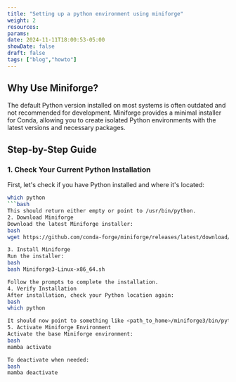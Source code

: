 ```yaml
---
title: "Setting up a python environment using miniforge"
weight: 2
resources:
params:
date: 2024-11-11T18:00:53-05:00
showDate: false
draft: false
tags: ["blog","howto"]
---
```

## Why Use Miniforge?

The default Python version installed on most systems is often outdated and not recommended for development. Miniforge provides a minimal installer for Conda, allowing you to create isolated Python environments with the latest versions and necessary packages.

## Step-by-Step Guide

### 1. Check Your Current Python Installation

First, let's check if you have Python installed and where it's located:

```bash
which python
```bash
This should return either empty or point to /usr/bin/python.
2. Download Miniforge
Download the latest Miniforge installer:
bash
wget https://github.com/conda-forge/miniforge/releases/latest/download/Miniforge3-Linux-x86_64.sh

3. Install Miniforge
Run the installer:
bash
bash Miniforge3-Linux-x86_64.sh

Follow the prompts to complete the installation.
4. Verify Installation
After installation, check your Python location again:
bash
which python

It should now point to something like <path_to_home>/miniforge3/bin/python.
5. Activate Miniforge Environment
Activate the base Miniforge environment:
bash
mamba activate

To deactivate when needed:
bash
mamba deactivate
